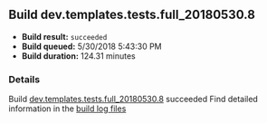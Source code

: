 ## Build dev.templates.tests.full_20180530.8
- **Build result:** `succeeded`
- **Build queued:** 5/30/2018 5:43:30 PM
- **Build duration:** 124.31 minutes
### Details
Build [dev.templates.tests.full_20180530.8](https://winappstudio.visualstudio.com/web/build.aspx?pcguid=a4ef43be-68ce-4195-a619-079b4d9834c2&builduri=vstfs%3a%2f%2f%2fBuild%2fBuild%2f25784) succeeded
Find detailed information in the [build log files](https://uwpctdiags.blob.core.windows.net/buildlogs/dev.templates.tests.full_20180530.8_logs.zip)

